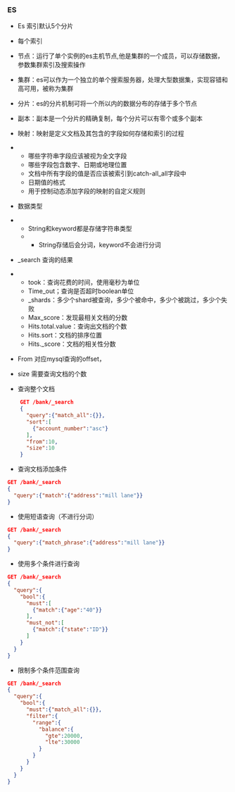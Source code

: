 ### ES

- Es 索引默认5个分片

- 每个索引

- 节点：运行了单个实例的es主机节点,他是集群的一个成员，可以存储数据，参数集群索引及搜索操作

- 集群：es可以作为一个独立的单个搜索服务器，处理大型数据集，实现容错和高可用，被称为集群

- 分片：es的分片机制可将一个所以内的数据分布的存储于多个节点

- 副本：副本是一个分片的精确复制，每个分片可以有零个或多个副本

- 映射：映射是定义文档及其包含的字段如何存储和索引的过程

- - 哪些字符串字段应该被视为全文字段
  - 哪些字段包含数字、日期或地理位置
  - 文档中所有字段的值是否应该被索引到catch-all_all字段中
  - 日期值的格式
  - 用于控制动态添加字段的映射的自定义规则

- 数据类型

- - String和keyword都是存储字符串类型
  - - String存储后会分词，keyword不会进行分词

- _search 查询的结果

- - took：查询花费的时间，使用毫秒为单位
  - Time_out；查询是否超时boolean单位
  - _shards：多少个shard被查询，多少个被命中，多少个被跳过，多少个失败
  - Max_score：发现最相关文档的分数
  - Hits.total.value：查询出文档的个数
  - Hits.sort：文档的排序位置
  - Hits._score：文档的相关性分数

- From 对应mysql查询的offset，

- size 需要查询文档的个数

- 查询整个文档

~~~json
    GET /bank/_search
    {
      "query":{"match_all":{}},
      "sort":[
        {"account_number":"asc"}
      ],
      "from":10,
      "size":10
    }
~~~

- 查询文档添加条件

~~~json
GET /bank/_search
{
  "query":{"match":{"address":"mill lane"}}
}
~~~

- 使用短语查询（不进行分词）

~~~json
GET /bank/_search
{
  "query":{"match_phrase":{"address":"mill lane"}}
}
~~~

- 使用多个条件进行查询

~~~json
GET /bank/_search
{
  "query":{
    "bool":{
      "must":[
        {"match":{"age":"40"}}
      ],
      "must_not":[
        {"match":{"state":"ID"}}
      ]
    }
  }
}
~~~

- 限制多个条件范围查询

~~~json
GET /bank/_search
{
  "query":{
    "bool":{
      "must":{"match_all":{}},
      "filter":{
        "range":{
          "balance":{
            "gte":20000,
            "lte":30000
          }
        }
      }
    }
  }
}
~~~





